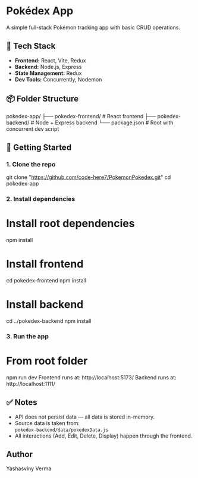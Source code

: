 # Pokédex App

A simple full-stack Pokémon tracking app with basic CRUD operations.

## 🧩 Tech Stack

- **Frontend:** React, Vite, Redux
- **Backend:** Node.js, Express
- **State Management:** Redux
- **Dev Tools:** Concurrently, Nodemon

## 📦 Folder Structure

pokedex-app/
├── pokedex-frontend/ # React frontend
├── pokedex-backend/ # Node + Express backend
└── package.json # Root with concurrent dev script


## 🚀 Getting Started

### 1. Clone the repo

git clone "https://github.com/code-here7/PokemonPokedex.git"
cd pokedex-app

### 2. Install dependencies

# Install root dependencies
npm install

# Install frontend
cd pokedex-frontend
npm install

# Install backend
cd ../pokedex-backend
npm install


### 3. Run the app

# From root folder
npm run dev
Frontend runs at: http://localhost:5173/
Backend runs at: http://localhost:1111/


## ✅ Notes

- API does not persist data — all data is stored in-memory.
- Source data is taken from:  
  `pokedex-backend/data/pokedexData.js`
- All interactions (Add, Edit, Delete, Display) happen through the frontend.


## Author
Yashasviny Verma
